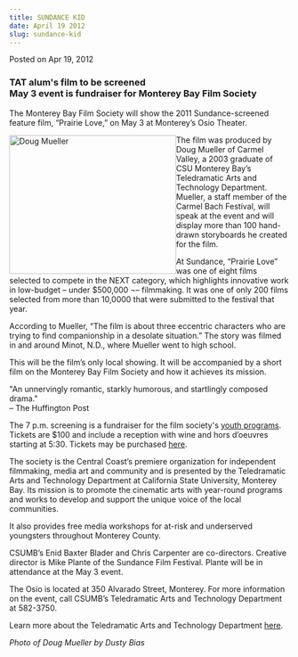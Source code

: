 ```yaml
---
title: SUNDANCE KID
date: April 19 2012
slug: sundance-kid
---
```





<span class="date">Posted on Apr 19, 2012    </span>
<h3>TAT alum&apos;s film to be screened<br>
May 3 event is fundraiser for Monterey Bay Film Society</br></h3>
<p>The Monterey Bay Film Society will show the 2011
Sundance-screened feature film, &#x201C;Prairie Love,&#x201D; on May 3 at
Monterey&#x2019;s Osio Theater.</p>
<p><img alt="Doug Mueller" src="http://news.csumb.edu/sites/default/files/65/attachments/news/images/douglas_mueller_sm_-_photo_by_dusty_bias.jpg" style="float:left; width:300px; height:249px">The film was
produced by Doug Mueller of Carmel Valley, a 2003 graduate of CSU
Monterey Bay&#x2019;s Teledramatic Arts and Technology Department.
Mueller, a staff member of the Carmel Bach Festival, will speak at
the event and will display more than 100 hand-drawn storyboards he
created for the film.</img></p>
<p>At Sundance, &#x201C;Prairie Love&#x201D; was one of eight films selected to
compete in the NEXT category, which highlights innovative work in
low-budget &#x2013; under $500,000 &#xAC;&#x2013; filmmaking. It was one of only 200
films selected from more than 10,0000 that were submitted to the
festival that year.</p>
<p>According to Mueller, &#x201C;The film is about three eccentric
characters who are trying to find companionship in a desolate
situation.&#x201D; The story was filmed in and around Minot, N.D., where
Mueller went to high school.</p>
<p>This will be the film&#x2019;s only local showing. It will be
accompanied by a short film on the Monterey Bay Film Society and
how it achieves its mission.</p>
<p class="pullquote">&quot;An unnervingly romantic, starkly humorous,
and startlingly composed drama.&quot;<br>
&#x2013; The Huffington Post</br></p>
<p>The 7 p.m. screening is a fundraiser for the film society&apos;s
<a href="http://www.montereybayfilmsociety.org/workshops.html" rel="nofollow">youth programs</a>. Tickets are $100 and include a
reception with wine and hors d&#x2019;oeuvres starting at 5:30. Tickets
may be purchased <a href="http://store.csumb.edu/products/monterey-bay-film-society-prairie-love-tickets" rel="nofollow">here</a>.</p>
<p>The society is the Central Coast&#x2019;s premiere organization for
independent filmmaking, media art and community and is presented by
the Teledramatic Arts and Technology Department at California State
University, Monterey Bay. Its mission is to promote the cinematic
arts with year-round programs and works to develop and support the
unique voice of the local communities.</p>
<p>It also provides free media workshops for at-risk and
underserved youngsters throughout Monterey County.</p>
<p>CSUMB&#x2019;s Enid Baxter Blader and Chris Carpenter are co-directors.
Creative director is Mike Plante of the Sundance Film Festival.
Plante will be in attendance at the May 3 event.</p>
<p>The Osio is located at 350 Alvarado Street, Monterey. For more
information on the event, call CSUMB&#x2019;s Teledramatic Arts and
Technology Department at 582-3750.</p>
<p>Learn more about the Teledramatic Arts and Technology Department
<a href="http://csumb.edu/tat" rel="nofollow">here</a>.</p>
<p class="small"><em>Photo of Doug Mueller by Dusty Bias</em></p>





